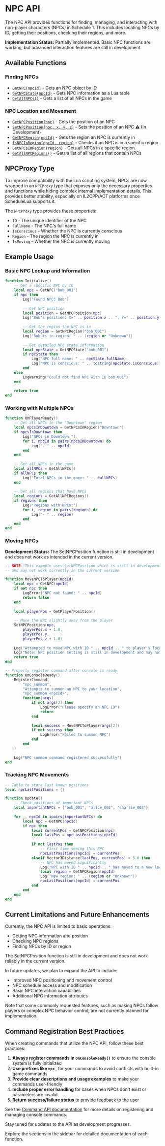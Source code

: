 # NPC API

The NPC API provides functions for finding, managing, and interacting with non-player characters (NPCs) in Schedule 1. This includes locating NPCs by ID, getting their positions, checking their regions, and more.

<div class="custom-block warning">
  <p><strong>Implementation Status:</strong> Partially implemented. Basic NPC functions are working, but advanced interaction features are still in development.</p>
</div>

## Available Functions

### Finding NPCs

- [`GetNPC(npcId)`](./finding.md#getnpc) - Gets an NPC object by ID
- [`GetNPCState(npcId)`](./finding.md#getnpcstate) - Gets NPC information as a Lua table
- [`GetAllNPCs()`](./finding.md#getallnpcs) - Gets a list of all NPCs in the game

### NPC Location and Movement

- [`GetNPCPosition(npc)`](./managing.md#getnpcposition) - Gets the position of an NPC
- [`SetNPCPosition(npc, x, y, z)`](./managing.md#setnpcposition) - Sets the position of an NPC ⚠️ (In Development)
- [`GetNPCRegion(npcId)`](./managing.md#getnpcregion) - Gets the region an NPC is currently in
- [`IsNPCInRegion(npcId, region)`](./managing.md#isnpcinregion) - Checks if an NPC is in a specific region
- [`GetNPCsInRegion(region)`](./managing.md#getnpcsinregion) - Gets all NPCs in a specific region
- [`GetAllNPCRegions()`](./managing.md#getallnpcregions) - Gets a list of all regions that contain NPCs

## NPCProxy Type

To improve compatibility with the Lua scripting system, NPCs are now wrapped in an `NPCProxy` type that exposes only the necessary properties and functions while hiding complex internal implementation details. This provides better stability, especially on IL2CPP/AOT platforms once ScheduleLua supports it.

The `NPCProxy` type provides these properties:
- `ID` - The unique identifier of the NPC
- `FullName` - The NPC's full name
- `IsConscious` - Whether the NPC is currently conscious
- `Region` - The region the NPC is currently in
- `IsMoving` - Whether the NPC is currently moving

## Example Usage

### Basic NPC Lookup and Information

```lua
function Initialize()
    -- Get a specific NPC by ID
    local npc = GetNPC("bob_001")
    if npc then
        Log("Found NPC: Bob")
        
        -- Get NPC position
        local position = GetNPCPosition(npc)
        Log("Bob's position: X=" .. position.x .. ", Y=" .. position.y .. ", Z=" .. position.z)
        
        -- Get the region the NPC is in
        local region = GetNPCRegion("bob_001")
        Log("Bob is in region: " .. (region or "Unknown"))
        
        -- Get detailed NPC state information
        local npcState = GetNPCState("bob_001")
        if npcState then
            Log("NPC full name: " .. npcState.fullName)
            Log("NPC is conscious: " .. tostring(npcState.isConscious))
        end
    else
        LogWarning("Could not find NPC with ID bob_001")
    end
    
    return true
end
```

### Working with Multiple NPCs

```lua
function OnPlayerReady()
    -- Get all NPCs in the "Downtown" region
    local npcsInDowntown = GetNPCsInRegion("Downtown")
    if npcsInDowntown then
        Log("NPCs in Downtown:")
        for i, npcId in pairs(npcsInDowntown) do
            Log("- " .. npcId)
        end
    end
    
    -- Get all NPCs in the game
    local allNPCs = GetAllNPCs()
    if allNPCs then
        Log("Total NPCs in the game: " .. #allNPCs)
    end
    
    -- Get all regions that have NPCs
    local regions = GetAllNPCRegions()
    if regions then
        Log("Regions with NPCs:")
        for i, region in pairs(regions) do
            Log("- " .. region)
        end
    end
end
```

### Moving NPCs

<div class="custom-block warning">
  <p><strong>Development Status:</strong> The SetNPCPosition function is still in development and does not work as intended in the current version.</p>
</div>

```lua
-- NOTE: This example uses SetNPCPosition which is still in development
-- and may not work correctly in the current version

function MoveNPCToPlayer(npcId)
    local npc = GetNPC(npcId)
    if not npc then
        LogError("NPC not found: " .. npcId)
        return false
    end
    
    local playerPos = GetPlayerPosition()
    
    -- Move the NPC slightly away from the player
    SetNPCPosition(npc, 
        playerPos.x + 1.0, 
        playerPos.y, 
        playerPos.z + 1.0)
        
    Log("Attempted to move NPC with ID " .. npcId .. " to player's location")
    Log("Note: NPC position setting is still in development and may not work correctly")
    return true
end

-- Properly register command after console is ready
function OnConsoleReady()
    RegisterCommand(
        "npc_summon",
        "Attempts to summon an NPC to your location",
        "npc_summon <npcId>",
        function(args)
            if not args[2] then
                LogError("Please specify an NPC ID")
                return
            end
            
            local success = MoveNPCToPlayer(args[2])
            if not success then
                LogError("Failed to summon NPC")
            end
        end
    )
    
    Log("NPC summon command registered successfully")
end
```

### Tracking NPC Movements

```lua
-- Table to store last known positions
local npcLastPositions = {}

function Update()
    -- Check positions of important NPCs
    local importantNPCs = {"bob_001", "alice_002", "charlie_003"}
    
    for _, npcId in ipairs(importantNPCs) do
        local npc = GetNPC(npcId)
        if npc then
            local currentPos = GetNPCPosition(npc)
            local lastPos = npcLastPositions[npcId]
            
            if not lastPos then
                -- First time seeing this NPC
                npcLastPositions[npcId] = currentPos
            elseif Vector3Distance(lastPos, currentPos) > 5.0 then
                -- NPC has moved significantly
                Log("NPC with ID " .. npcId .. " has moved to a new location")
                local region = GetNPCRegion(npcId)
                Log("New region: " .. (region or "Unknown"))
                npcLastPositions[npcId] = currentPos
            end
        end
    end
end
```

## Current Limitations and Future Enhancements

Currently, the NPC API is limited to basic operations:

- Getting NPC information and position
- Checking NPC regions
- Finding NPCs by ID or region

The SetNPCPosition function is still in development and does not work reliably in the current version.

In future updates, we plan to expand the API to include:

- Improved NPC positioning and movement control
- NPC schedule access and modification
- Basic NPC interaction capabilities
- Additional NPC information attributes

Note that some commonly requested features, such as making NPCs follow players or complex NPC behavior control, are not currently planned for implementation.

## Command Registration Best Practices

When creating commands that utilize the NPC API, follow these best practices:

1. **Always register commands in `OnConsoleReady()`** to ensure the console system is fully initialized
2. **Use prefixes like `npc_`** for your commands to avoid conflicts with built-in game commands
3. **Provide clear descriptions and usage examples** to make your commands user-friendly
4. **Include proper error handling** for cases when NPCs don't exist or parameters are invalid
5. **Return success/failure status** to provide feedback to the user

See the [Command API documentation](../registry/commands.md) for more details on registering and managing console commands.

Stay tuned for updates to the API as development progresses.

Explore the sections in the sidebar for detailed documentation of each function. 